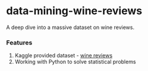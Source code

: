 # data-mining-wine-reviews
A deep dive into a massive dataset on wine reviews.

### Features
1. Kaggle provided dataset - [wine reviews](https://www.kaggle.com/zynicide/wine-reviews)
2. Working with Python to solve statistical problems
